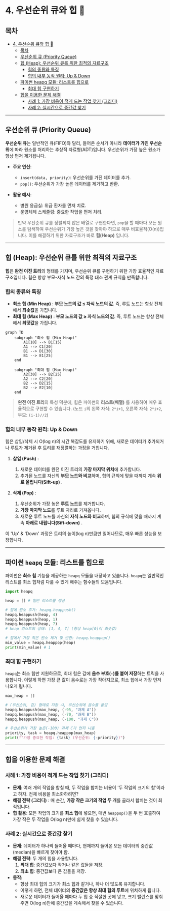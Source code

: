 # 4. 우선순위 큐와 힙 🌲

## 목차
- [4. 우선순위 큐와 힙 🌲](#4-우선순위-큐와-힙-)
  - [목차](#목차)
  - [우선순위 큐 (Priority Queue)](#우선순위-큐-priority-queue)
  - [힙 (Heap): 우선순위 큐를 위한 최적의 자료구조](#힙-heap-우선순위-큐를-위한-최적의-자료구조)
    - [힙의 종류와 특징](#힙의-종류와-특징)
    - [힙의 내부 동작 원리: Up & Down](#힙의-내부-동작-원리-up--down)
  - [파이썬 heapq 모듈: 리스트를 힙으로](#파이썬-heapq-모듈-리스트를-힙으로)
    - [최대 힙 구현하기](#최대-힙-구현하기)
  - [힙을 이용한 문제 해결](#힙을-이용한-문제-해결)
    - [사례 1: 가장 비용이 적게 드는 작업 찾기 (그리디)](#사례-1-가장-비용이-적게-드는-작업-찾기-그리디)
    - [사례 2: 실시간으로 중간값 찾기](#사례-2-실시간으로-중간값-찾기)

---

## 우선순위 큐 (Priority Queue)

**우선순위 큐**는 일반적인 큐(FIFO)와 달리, 들어온 순서가 아니라 **데이터가 가진 우선순위**에 따라 원소를 처리하는 추상적 자료형(ADT)입니다. 우선순위가 가장 높은 원소가 항상 먼저 제거됩니다.

- **주요 연산**:
    - `insert(data, priority)`: 우선순위를 가진 데이터를 추가.
    - `pop()`: 우선순위가 가장 높은 데이터를 제거하고 반환.

- **활용 예시**:
    - 병원 응급실: 위급 환자를 먼저 치료.
    - 운영체제 스케줄링: 중요한 작업을 먼저 처리.

> 만약 우선순위 큐를 정렬되지 않은 배열로 구현한다면, `pop`을 할 때마다 모든 원소를 탐색하여 우선순위가 가장 높은 것을 찾아야 하므로 매우 비효율적(O(n))입니다. 이를 해결하기 위한 자료구조가 바로 **힙(Heap)** 입니다.

---

## 힙 (Heap): 우선순위 큐를 위한 최적의 자료구조

**힙**은 **완전 이진 트리**의 형태를 가지며, 우선순위 큐를 구현하기 위한 가장 효율적인 자료구조입니다. 힙은 항상 부모-자식 노드 간의 특정 대소 관계 규칙을 만족합니다.

### 힙의 종류와 특징

- **최소 힙 (Min Heap)** : **부모 노드의 값 ≤ 자식 노드의 값**. 즉, 루트 노드는 항상 전체에서 **최솟값**을 가집니다.
- **최대 힙 (Max Heap)** : **부모 노드의 값 ≥ 자식 노드의 값**. 즉, 루트 노드는 항상 전체에서 **최댓값**을 가집니다.

```mermaid
graph TD
    subgraph "최소 힙 (Min Heap)"
        A1[10] --> B1[15]
        A1 --> C1[20]
        B1 --> D1[30]
        B1 --> E1[25]
    end
    
    subgraph "최대 힙 (Max Heap)"
        A2[30] --> B2[25]
        A2 --> C2[20]
        B2 --> D2[15]
        B2 --> E2[10]
    end
```
> **완전 이진 트리**의 특성 덕분에, 힙은 파이썬의 **리스트(배열)** 를 사용하여 매우 효율적으로 구현할 수 있습니다. (노드 `i`의 왼쪽 자식: `2*i+1`, 오른쪽 자식: `2*i+2`, 부모: `(i-1)//2`)

### 힙의 내부 동작 원리: Up & Down

힙은 삽입/삭제 시 O(log n)의 시간 복잡도를 유지하기 위해, 새로운 데이터가 추가되거나 루트가 제거된 후 트리를 재정렬하는 과정을 거칩니다.

1.  **삽입 (Push)** :
    1.  새로운 데이터를 완전 이진 트리의 **가장 마지막 위치**에 추가합니다.
    2.  추가된 노드를 자신의 **부모 노드와 비교**하며, 힙의 규칙에 맞을 때까지 계속 **위로 올립니다(Sift-up)** .

2.  **삭제 (Pop)** :
    1.  우선순위가 가장 높은 **루트 노드**를 제거합니다.
    2.  **가장 마지막 노드**를 루트 자리로 가져옵니다.
    3.  새로운 루트 노드를 자신의 **자식 노드와 비교**하며, 힙의 규칙에 맞을 때까지 계속 **아래로 내립니다(Sift-down)** .

이 'Up' & 'Down' 과정은 트리의 높이(log n)만큼만 일어나므로, 매우 빠른 성능을 보장합니다.

---

## 파이썬 `heapq` 모듈: 리스트를 힙으로

파이썬은 **최소 힙** 기능을 제공하는 `heapq` 모듈을 내장하고 있습니다. `heapq`는 일반적인 리스트를 최소 힙처럼 다룰 수 있게 해주는 함수들의 모음입니다.

```python
import heapq

heap = [] # 일반 리스트를 생성

# 힙에 원소 추가: heapq.heappush()
heapq.heappush(heap, 4)
heapq.heappush(heap, 1)
heapq.heappush(heap, 7)
# heap 리스트의 상태: [1, 4, 7] (항상 heap[0]이 최솟값)

# 힙에서 가장 작은 원소 제거 및 반환: heapq.heappop()
min_value = heapq.heappop(heap)
print(min_value) # 1
```

### 최대 힙 구현하기

`heapq`는 최소 힙만 지원하므로, 최대 힙은 값에 **음수 부호(`-`)를 붙여 저장**하는 트릭을 사용합니다. 이렇게 하면 가장 큰 값이 음수로는 가장 작아지므로, 최소 힙에서 가장 먼저 나오게 됩니다.

```python
max_heap = []

# (우선순위, 값) 형태로 저장 시, 우선순위에 음수를 붙임
heapq.heappush(max_heap, (-95, "과제 A"))
heapq.heappush(max_heap, (-70, "과제 B"))
heapq.heappush(max_heap, (-100, "과제 C"))

# 우선순위가 가장 높은(-100) 과제 C가 먼저 나옴
priority, task = heapq.heappop(max_heap)
print(f"가장 중요한 작업: {task} (우선순위: {-priority})")
```

---

## 힙을 이용한 문제 해결

### 사례 1: 가장 비용이 적게 드는 작업 찾기 (그리디)

- **문제**: 여러 개의 작업을 합칠 때, 두 작업을 합치는 비용이 '두 작업의 크기의 합'이라고 하자. 전체 비용을 최소화하려면?
- **해결 전략 (그리디)** : 매 순간, **가장 작은 크기의 작업 두 개**를 골라서 합치는 것이 최적입니다.
- **힙 활용**: 모든 작업의 크기를 **최소 힙**에 넣으면, 매번 `heappop()`을 두 번 호출하여 가장 작은 두 작업을 O(log n)만에 쉽게 찾을 수 있습니다.

### 사례 2: 실시간으로 중간값 찾기

- **문제**: 데이터가 하나씩 들어올 때마다, 현재까지 들어온 모든 데이터의 중간값(median)을 빠르게 찾아야 함.
- **해결 전략**: 두 개의 힙을 사용합니다.
    1.  **최대 힙**: 중간값보다 작거나 같은 값들을 저장.
    2.  **최소 힙**: 중간값보다 큰 값들을 저장.
- **동작**:
    - 항상 최대 힙의 크기가 최소 힙과 같거나, 하나 더 많도록 유지합니다.
    - 이렇게 하면, 전체 데이터의 **중간값은 항상 최대 힙의 루트**에 위치하게 됩니다.
    - 새로운 데이터가 들어올 때마다 두 힙 중 적절한 곳에 넣고, 크기 밸런스를 맞춰주면 O(log n)만에 중간값을 계속해서 찾을 수 있습니다.